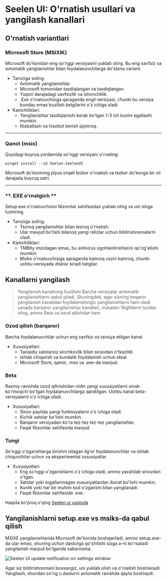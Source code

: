 # **Seelen UI: O'rnatish usullari va yangilash kanallari**

## **O'rnatish variantlari**

### **Microsoft Store (MSIXIK)**

Microsoft do'konidan eng so'nggi versiyasini yuklab oling. Bu eng xavfsiz
 va avtomatik yangilanishlar bilan foydalanuvchilarga do'stona variant.

*   Taroziga soling:
    *   Avtomatik yangilanishlar.
    *   Microsoft tomonidan tasdiqlangan va tasdiqlangan.
    *   Yuqori darajadagi xavfsizlik va ishonchlilik.
    *   .Exe o'rnatuvchisiga qaraganda engil versiyasi, chunki bu versiya bunday emas
         buzilish belgilarini o'z ichiga oladi.
*   Kamchiliklari:
    *   Yangilanishlar tasdiqlanishi kerak bo'lgan 1-3 ish kunini egallashi mumkin.
    *   Nisbatlash va hisobot berish qiyinroq.

***

### **Qanot (msix)**

Quyidagi buyruq yordamida so'nggi versiyani o'rnating:

```pwsh
winget install --id Seelen.SeelenUI
```

Microsoft do'konining plyus orqali tezkor o'rnatish va tezkor do'konga bir xil darajada
 buyruq satri.

***

### \*\*. EXE o'rnatgich \*\*

Setup.exe o'rnatuvchisini Nizomlar sahifasidan yuklab oling va uni ishga tushiring.

*   Taroziga soling:
    *   Tezroq yangilanishlar bilan tezroq o'rnatish.
    *   Ular mavjud bo'lishi bilanoq yangi relizlar uchun bildirishnomalarni oladi.
*   Kamchiliklari:
    *   TMBity imzolagan emas, bu antivirus ogohlantirishlarini qo'zg'atishi mumkin.
    *   Msiks o'rnatuvchisiga qaraganda kamroq vazni kamroq, chunki ushbu versiyada disklar kiradi
         belgilar.

## **Kanallarni yangilash**

> Yangilanish kanalining buzilishi Barcha versiyalar avtomatik yangilanishlarni qabul qiladi,
>  Shuningdek, agar sizning beqaror yangilanish kanalidan foydalanishingiz yangilanishlarni ham oladi
>  yanada barqaror yangilanishlar kanallari, masalan: Nightlarni tundan oling, ammo
>  Beta va ozod qilishdan ham

### **Ozod qilish (barqaror)**

Barcha foydalanuvchilar uchun eng xavfsiz va tavsiya etilgan kanal.

*   Xususiyatlari:
    *   Tanqidiy xatolarsiz sinchkovlik bilan sinovdan o'tkazildi.
    *   Ishlab chiqarish va kundalik foydalanish uchun ideal.
    *   Microsoft Store, qanot, .msx va .exe-da mavjud.

### **Beta**

Rasmiy ravishda ozod qilinishidan oldin yangi xususiyatlarni sinab ko'rmoqchi bo'lgan foydalanuvchilarga qaratilgan.
 Ushbu kanal beta-versiyalarni o'z ichiga oladi.

*   Xususiyatlari:
    *   Sinov paytida yangi funktsiyalarni o'z ichiga oladi.
    *   Kichik xatolar bo'lishi mumkin.
    *   Barqaror versiyadan ko'ra tez-tez tez-tez yangilanishlar.
    *   Faqat Nizomlar sahifasida mavjud.

### **Tungi**

So'nggi o'zgarishlarga kirishni istagan ilg'or foydalanuvchilar va ishlab chiquvchilar uchun va
 eksperimental xususiyatlar.

*   Xususiyatlari:
    *   Eng so'nggi o'zgarishlarni o'z ichiga oladi, ammo yaxshilab sinovdan o'tgan.
    *   Xatolar yoki tugallanmagan xususiyatlardan iborat bo'lishi mumkin.
    *   Kunlik yoki har bir muhim kod o'zgarishi bilan yangilanadi.
    *   Faqat Nizomlar sahifasida .exe.

Haqida ko'proq o'qing [Seelen ui yaqinda](./nightly.md)

## **Yangilanishlarni setup.exe vs msiks-da qabul qilish**

MSIXE yangilanishlarida Microsoft do'konida boshqariladi, ammo setup.exe-da ular
 emas, shuning uchun dasturga qo'shilishi sizga a-ni ko'rsatadi
 yangilanish mavjud bo'lganda xabarnoma.

![Seelen UI update notification on settings window](https://github.com/Seelen-Inc/slu-blog/blob/master/blog/seelen-ui-distribution-channels/image.png?raw=true)

Agar siz bildirishnomani bossangiz, uni yuklab olish va o'rnatish boshlanadi
 Yangilash, shundan so'ng u dasturni avtomatik ravishda qayta boshlaydi.
